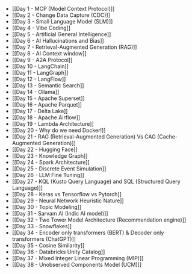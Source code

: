 -  [[Day 1 - MCP (Model Context Protocol)]]
-  [[Day 2 - Change Data Capture (CDC)]]
-  [[Day 3 - Small Language Model (SLM)]]
-  [[Day 4 - Vibe Coding]]
-  [[Day 5 - Artificial General Intelligence]]
-  [[Day 6 - AI Hallucinations and Bias]]
-  [[Day 7 - Retrieval-Augmented Generation (RAG)]]
-  [[Day 8 - AI Context window]]
-  [[Day 9 - A2A Protocol]]
-  [[Day 10 - LangChain]]
-  [[Day 11 - LangGraph]]
-  [[Day 12 - LangFlow]]
-  [[Day 13 - Semantic Search]]
-  [[Day 14 - Ollama]]
-  [[Day 15 - Apache Superset]]
-  [[Day 16 - Apache Parquet]]
-  [[Day 17 - Delta Lake]]
-  [[Day 18 - Apache Airflow]]
-  [[Day 19 - Lambda Architecture]]
-  [[Day 20 - Why do we need Docker!]]
-  [[Day 21 - RAG (Retrieval-Augmented Generation) Vs CAG (Cache-Augmented Generation)]]
-  [[Day 22 - Hugging Face]]
-  [[Day 23 - Knowledge Graph]]
-  [[Day 24 - Spark Architecture]]
-  [[Day 25 - Discrete Event Simulation]]
-  [[Day 26 - LLM Fine Tuning]]
-  [[Day 27 - KQL (Kusto Query Language) and SQL (Structured Query Language)]]
-  [[Day 28 - Keras vs Tensorflow vs Pytorch]]
-  [[Day 29 - Neural Network Heuristic Nature]]
-  [[Day 30 - Topic Modeling]]
-  [[Day 31 - Sarvam AI (Indic AI model)]]
-  [[Day 32 - Two Tower Model Architecture (Recommendation engine)]]
-  [[Day 33 - Snowflakes]]
-  [[Day 34 - Encoder only transformers (BERT) & Decoder only transformers (ChatGPT)]]
-  [[Day 35 - Cosine Similarity]]
-  [[Day 36 - Databricks Unity Catalog]]
-  [[Day 37 - Mixed Integer Linear Programming (MIP)]]
-  [[Day 38 - Unobserved Components Model (UCM)]]


